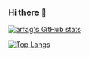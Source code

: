 ### Hi there 👋

<!--
**arfag/arfag** is a ✨ _special_ ✨ repository because its `README.md` (this file) appears on your GitHub profile.

Here are some ideas to get you started:

- 🔭 I’m currently working on ...
- 🌱 I’m currently learning ...
- 👯 I’m looking to collaborate on ...
- 🤔 I’m looking for help with ...
- 💬 Ask me about ...
- 📫 How to reach me: ...
- 😄 Pronouns: ...
- ⚡ Fun fact: ...
-->

[![arfag's GitHub stats](https://github-readme-stats.vercel.app/api?username=arfag&theme=vue-dark&show_icons=true)](https://github.com/arfag/github-readme-stats)

[![Top Langs](https://github-readme-stats.vercel.app/api/top-langs/?username=arfag&theme=vue-dark&show_icons=true&layout=compact)](https://github.com/arfag/github-readme-stats)
